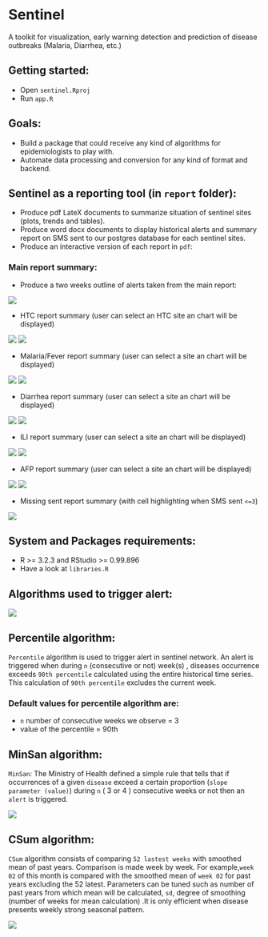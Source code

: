 # Sentinel
A toolkit for visualization, early warning detection and prediction of disease outbreaks (Malaria, Diarrhea, etc.)

## Getting started:
* Open `sentinel.Rproj`
* Run `app.R`

## Goals:
* Build a package that could receive any kind of algorithms for epidemiologists to play with.
* Automate data processing and conversion for any kind of format and backend.

## Sentinel as a reporting tool (in `report` folder):
* Produce pdf LateX documents to summarize situation of sentinel sites (plots, trends and tables).
* Produce word docx documents to display historical alerts and summary report on SMS sent to our postgres database for each sentinel sites.
* Produce an interactive version of each report in `pdf`:

### Main report summary:

* Produce a two weeks outline of alerts taken from the main report:

<img src="static/main_report.png" >

* HTC report summary (user can select an HTC site an chart will be displayed)

<img src="static/htc_report1.png" >

<img src="static/htc_report2.png" >

* Malaria/Fever report summary (user can select a site an chart will be displayed)

<img src="static/malaria_report1.png" >

<img src="static/malaria_report2.png" >

* Diarrhea report summary (user can select a site an chart will be displayed)

<img src="static/diarrhea_report1.png" >

<img src="static/diarrhea_report2.png" >

* ILI report summary (user can select a site an chart will be displayed)

<img src="static/ili_report1.png" >

<img src="static/ili_report2.png" >

* AFP report summary (user can select a site an chart will be displayed)

<img src="static/afp_report1.png" >

<img src="static/afp_report2.png" >

* Missing sent report summary (with cell highlighting when SMS sent `<=3`)

<img src="static/missing_sent_report.png" >

## System and Packages requirements:
* R >= 3.2.3 and RStudio >= 0.99.896
* Have a look at `libraries.R`

## Algorithms used to trigger alert:

<img src="static/app_snap.png" >

## Percentile algorithm:

`Percentile` algorithm is used to trigger alert in sentinel network. An alert is triggered when during `n` (consecutive or not) week(s) , diseases occurrence exceeds `90th percentile` calculated using the entire historical time series. This calculation of `90th percentile` excludes the current week.

### Default values for percentile algorithm are:

* `n` number of consecutive weeks we observe = 3
* value of the percentile = 90th

## MinSan algorithm:

`MinSan`: The Ministry of Health defined a simple rule that tells that if occurrences of a given `disease` exceed a certain proportion (`slope parameter (value)`) during `n` ( 3 or 4 ) consecutive weeks or not then an `alert` is triggered.

<img src="static/minsan.png" >

## CSum algorithm:

`CSum` algorithm consists of comparing `52 lastest weeks` with smoothed mean of past years. Comparison is made week by week. For example,`week 02` of this month is compared with the smoothed mean of `week 02` for past years excluding the 52 latest. Parameters can be tuned such as number of past years from which mean will be calculated, `sd`, degree of smoothing (number of weeks for mean calculation) .It is only efficient when disease presents weekly strong seasonal pattern.

<img src="static/csum.png" >
